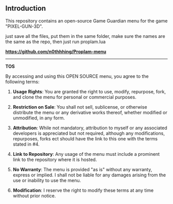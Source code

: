 ## Introduction

This repository contains an open-source Game Guardian menu for the game "PIXEL-GUN-3D".

just save all the files, put them in the same folder, make sure the names are the same as the repo, then just run proplam.lua

**https://github.com/n0thhhing/Proplam-menu**

---

**TOS**

By accessing and using this OPEN SOURCE menu, you agree to the following terms:

1. **Usage Rights**: You are granted the right to use, modify, repurpose, fork, and clone the menu for personal or commercial purposes.

2. **Restriction on Sale**: You shall not sell, sublicense, or otherwise distribute the menu or any derivative works thereof, whether modified or unmodified, in any form.

3. **Attribution**: While not mandatory, attribution to myself or any associated developers is appreciated but not required, although any modifications, repurposes, forks ect should have the link to this one with the terms stated in #4.

4. **Link to Repository**: Any usage of the menu must include a prominent link to the repository where it is hosted.

5. **No Warranty**: The menu is provided "as is" without any warranty, express or implied. I shall not be liable for any damages arising from the use or inability to use the menu.

6. **Modification**: I reserve the right to modify these terms at any time without prior notice.
